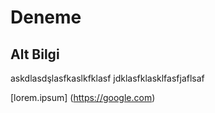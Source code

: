 # Deneme

## Alt Bilgi
askdlasdşlasfkaslkfklasf
jdklasfklasklfasfjaflsaf

[lorem.ipsum] (https://google.com)
